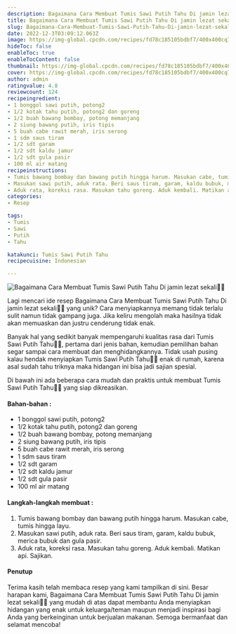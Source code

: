 ```yaml
---
description: Bagaimana Cara Membuat Tumis Sawi Putih Tahu Di jamin lezat sekali"
title: Bagaimana Cara Membuat Tumis Sawi Putih Tahu Di jamin lezat sekali
slug: Bagaimana-Cara-Membuat-Tumis-Sawi-Putih-Tahu-Di-jamin-lezat-sekali
date: 2022-12-3T03:09:12.063Z
image: https://img-global.cpcdn.com/recipes/fd78c185105bdbf7/400x400cq70/photo.jpg
hideToc: false
enableToc: true
enableTocContent: false
thumbnail: https://img-global.cpcdn.com/recipes/fd78c185105bdbf7/400x400cq70/photo.jpg
cover: https://img-global.cpcdn.com/recipes/fd78c185105bdbf7/400x400cq70/photo.jpg
author: admin
ratingvalue: 4.8
reviewcount: 124
recipeingredient:
- 1 bonggol sawi putih, potong2
- 1/2 kotak tahu putih, potong2 dan goreng
- 1/2 buah bawang bombay, potong memanjang
- 2 siung bawang putih, iris tipis
- 5 buah cabe rawit merah, iris serong
- 1 sdm saus tiram
- 1/2 sdt garam
- 1/2 sdt kaldu jamur
- 1/2 sdt gula pasir
- 100 ml air matang
recipeinstructions:
- Tumis bawang bombay dan bawang putih hingga harum. Masukan cabe, tumis hingga layu.
- Masukan sawi putih, aduk rata. Beri saus tiram, garam, kaldu bubuk, merica bubuk dan gula pasir.
- Aduk rata, koreksi rasa. Masukan tahu goreng. Aduk kembali. Matikan api. Sajikan.
categories:
- Resep

tags:
- Tumis
- Sawi
- Putih
- Tahu

katakunci: Tumis Sawi Putih Tahu
recipecuisine: Indonesian

---
```


![Bagaimana Cara Membuat Tumis Sawi Putih Tahu Di jamin lezat sekali👩‍🍳](https://img-global.cpcdn.com/recipes/fd78c185105bdbf7/400x400cq70/photo.jpg)

Lagi mencari ide resep Bagaimana Cara Membuat Tumis Sawi Putih Tahu Di jamin lezat sekali👩‍🍳 yang unik? Cara menyiapkannya memang tidak terlalu sulit namun tidak gampang juga. Jika keliru mengolah maka hasilnya tidak akan memuaskan dan justru cenderung tidak enak.

Banyak hal yang sedikit banyak mempengaruhi kualitas rasa dari Tumis Sawi Putih Tahu👩‍🍳, pertama dari jenis bahan, kemudian pemilihan bahan segar sampai cara membuat dan menghidangkannya. Tidak usah pusing kalau hendak menyiapkan Tumis Sawi Putih Tahu👩‍🍳 enak di rumah, karena asal sudah tahu triknya maka hidangan ini bisa jadi sajian spesial.

Di bawah ini ada beberapa cara mudah dan praktis untuk membuat Tumis Sawi Putih Tahu👩‍🍳 yang siap dikreasikan.

<!--inarticleads1-->

#### Bahan-bahan :

- 1 bonggol sawi putih, potong2
- 1/2 kotak tahu putih, potong2 dan goreng
- 1/2 buah bawang bombay, potong memanjang
- 2 siung bawang putih, iris tipis
- 5 buah cabe rawit merah, iris serong
- 1 sdm saus tiram
- 1/2 sdt garam
- 1/2 sdt kaldu jamur
- 1/2 sdt gula pasir
- 100 ml air matang

<!--inarticleads2-->

#### Langkah-langkah membuat :

1. Tumis bawang bombay dan bawang putih hingga harum. Masukan cabe, tumis hingga layu.
1. Masukan sawi putih, aduk rata. Beri saus tiram, garam, kaldu bubuk, merica bubuk dan gula pasir.
1. Aduk rata, koreksi rasa. Masukan tahu goreng. Aduk kembali. Matikan api. Sajikan.

#### Penutup

Terima kasih telah membaca resep yang kami tampilkan di sini. Besar harapan kami, Bagaimana Cara Membuat Tumis Sawi Putih Tahu Di jamin lezat sekali👩‍🍳 yang mudah di atas dapat membantu Anda menyiapkan hidangan yang enak untuk keluarga/teman maupun menjadi inspirasi bagi Anda yang berkeinginan untuk berjualan makanan. Semoga bermanfaat dan selamat mencoba!